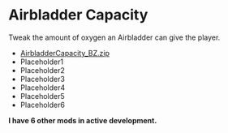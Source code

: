 # Airbladder Capacity
Tweak the amount of oxygen an Airbladder can give the player.

- [AirbladderCapacity_BZ.zip]()
- Placeholder1
- Placeholder2
- Placeholder3
- Placeholder4
- Placeholder5
- Placeholder6

**I have 6 other mods in active development.**
